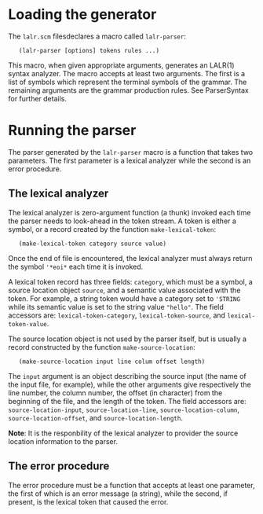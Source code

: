 # Loading the generator #

The `lalr.scm` filesdeclares a macro called `lalr-parser`:

```
   (lalr-parser [options] tokens rules ...)
```


This macro, when given appropriate arguments, generates an LALR(1) syntax analyzer. The macro accepts at least two arguments. The first is a list of symbols which represent the terminal symbols of the grammar. The remaining arguments are the grammar production rules. See ParserSyntax for further details.


# Running the parser #

The parser generated by the `lalr-parser` macro is a function that takes two parameters. The first parameter is a lexical analyzer while the second is an error procedure.

## The lexical analyzer ##

The lexical analyzer is zero-argument function (a thunk) invoked each time the parser needs to look-ahead in the token stream. A token is either a symbol, or a record created by the function `make-lexical-token`:

```
   (make-lexical-token category source value)
```

Once the end of file is encountered, the lexical analyzer must always return the symbol `'*eoi*` each time it is invoked.

A lexical token record has three fields: `category`, which must be a symbol, a source location object `source`, and a semantic value associated with the token. For example, a string token would have a category set to `'STRING` while its semantic value is set to the string value `"hello"`. The field accessors are: `lexical-token-category`, `lexical-token-source`, and `lexical-token-value`.

The source location object is not used by the parser itself, but is usually a record constructed by the function `make-source-location`:

```
   (make-source-location input line colum offset length)
```

The `input` argument is an object describing the source input (the name of the input file, for example), while the other arguments give respectively the line number, the column number, the offset (in character) from the beginning of the file, and the length of the token. The field accessors are: `source-location-input`, `source-location-line`, `source-location-column`, `source-location-offset`, and `source-location-length`.

**Note**: It is the responbility of the lexical analyzer to provider the source location information to the parser.


## The error procedure ##

The error procedure must be a function that accepts at least one parameter, the first of which is an error message (a string), while the second, if present, is the lexical token that caused the error.